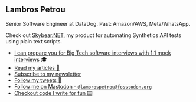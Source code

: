 ## Lambros Petrou

Senior Software Engineer at DataDog. Past: Amazon/AWS, Meta/WhatsApp.

Check out [Skybear.NET](https://www.skybear.net), my product for automating Synthetics API tests using plain text scripts.

- [I can prepare you for Big Tech software interviews with 1:1 mock interviews](https://www.lambrospetrou.com/consulting/?ref=github-profile) 🎓
- [Read my articles 📰](https://www.lambrospetrou.com/articles/?ref=github-profile)
- [Subscribe to my newsletter](https://www.lambrospetrou.com/newsletter/?ref=github-profile)
- [Follow my tweets 🐤](https://twitter.com/lambrospetrou)
- [Follow me on Mastodon - `@lambrospetrou@fosstodon.org`](https://fosstodon.org/@lambrospetrou) <link href="https://fosstodon.org/@lambrospetrou" rel="me"/>
- [Checkout code I write for fun ⌨️](https://github.com/lambrospetrou/)
